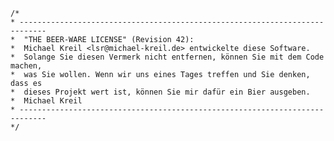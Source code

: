 	/*
	* ----------------------------------------------------------------------------
	*  "THE BEER-WARE LICENSE" (Revision 42):
	*  Michael Kreil <lsr@michael-kreil.de> entwickelte diese Software.
	*  Solange Sie diesen Vermerk nicht entfernen, können Sie mit dem Code machen,
	*  was Sie wollen. Wenn wir uns eines Tages treffen und Sie denken, dass es
	*  dieses Projekt wert ist, können Sie mir dafür ein Bier ausgeben.
	*  Michael Kreil
	* ----------------------------------------------------------------------------
	*/